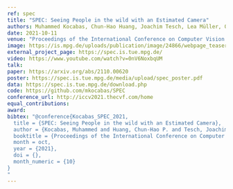 ```yaml
---
ref: spec
title: "SPEC: Seeing People in the wild with an Estimated Camera"
authors: Muhammed Kocabas, Chun-Hao Huang, Joachim Tesch, Lea Müller, Otmar Hilliges, Michael Black
date: 2021-10-11
venue: "Proceedings of the International Conference on Computer Vision 2021"
image: https://is.mpg.de/uploads/publication/image/24866/webpage_teaser.png
external_project_page: https://spec.is.tue.mpg.de/
video: https://www.youtube.com/watch?v=0nV6NoxbqUM
talk: 
paper: https://arxiv.org/abs/2110.00620
poster: https://spec.is.tue.mpg.de/media/upload/spec_poster.pdf
data: https://spec.is.tue.mpg.de/download.php
code: https://github.com/mkocabas/SPEC
conference_url: http://iccv2021.thecvf.com/home
equal_contributions: 
award: 
bibtex: "@conference{Kocabas_SPEC_2021,
  title = {SPEC: Seeing People in the wild with an Estimated Camera},
  author = {Kocabas, Muhammed and Huang, Chun-Hao P. and Tesch, Joachim and Müller, Lea and Hilliges, Otmar and Black, Michael J.},
  booktitle = {Proceedings of the International Conference on Computer Vision 2021},
  month = oct,
  year = {2021},
  doi = {},
  month_numeric = {10}
}
"
---
```

